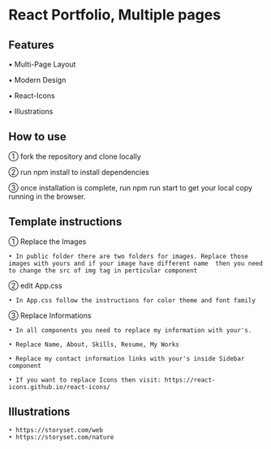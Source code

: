 # React Portfolio, Multiple pages

## Features

• Multi-Page Layout

• Modern Design

• React-Icons

• Illustrations

## How to use

① fork the repository and clone locally

② run npm install to install dependencies

③ once installation is complete, run npm run start to get your local copy running in the browser.

## Template instructions

① Replace the Images
    
    • In public folder there are two folders for images. Replace those images with yours and if your image have different name  then you need to change the src of img tag in perticular component

② edit App.css
    
    • In App.css follow the instructions for color theme and font family

③ Replace Informations
    
    • In all components you need to replace my information with your's.

    • Replace Name, About, Skills, Resume, My Works

    • Replace my contact information links with your's inside Sidebar component
    
    • If you want to replace Icons then visit: https://react-icons.github.io/react-icons/
     

## Illustrations
    • https://storyset.com/web
    • https://storyset.com/nature



